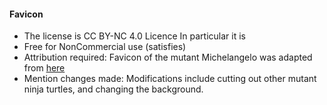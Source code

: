 #### Favicon

* The license is CC BY-NC 4.0 Licence In particular it is 
* Free for NonCommercial use (satisfies)
* Attribution required:
  Favicon of the mutant Michelangelo was adapted from [here](http://getdrawings.com/teenage-mutant-ninja-turtles-silhouette#teenage-mutant-ninja-turtles-silhouette-22.jpg)
* Mention changes made: Modifications include cutting out other mutant ninja turtles, and changing the background.
